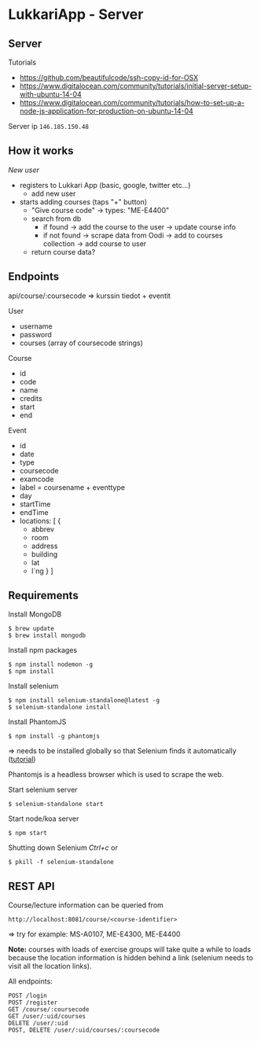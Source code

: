 # LukkariApp - Server

## Server

Tutorials
- https://github.com/beautifulcode/ssh-copy-id-for-OSX
- https://www.digitalocean.com/community/tutorials/initial-server-setup-with-ubuntu-14-04
- https://www.digitalocean.com/community/tutorials/how-to-set-up-a-node-js-application-for-production-on-ubuntu-14-04

Server ip
`146.185.150.48`

## How it works
*New user*
- registers to Lukkari App (basic, google, twitter etc...)
  - add new user
- starts adding courses (taps "+" button)
  - "Give course code" -> types: "ME-E4400"
  - search from db
    - if found -> add the course to the user -> update course info
    - if not found -> scrape data from Oodi -> add to courses collection -> add course to user
  - return course data?

## Endpoints

api/course/:coursecode
=> kurssin tiedot + eventit

User
- username
- password
- courses (array of coursecode strings)


Course
- id
- code
- name
- credits
- start
- end


Event
- id
- date
- type
- coursecode
- examcode
- label = coursename + eventtype
- day
- startTime
- endTime
- locations: [
  {
    - abbrev
    - room
    - address
    - building
    - lat
    - l`ng
  }
]

## Requirements

Install MongoDB
```
$ brew update
$ brew install mongodb
```

Install npm packages
```
$ npm install nodemon -g
$ npm install
```

Install selenium
```
$ npm install selenium-standalone@latest -g
$ selenium-standalone install
```

Install PhantomJS
```
$ npm install -g phantomjs
```
=> needs to be installed globally so that Selenium finds it automatically ([tutorial](http://code.tutsplus.com/tutorials/headless-functional-testing-with-selenium-and-phantomjs--net-30545))

Phantomjs is a headless browser which is used to scrape the web.

Start selenium server
```
$ selenium-standalone start
```

Start node/koa server
```
$ npm start
```

Shutting down Selenium *Ctrl+c* or
```
$ pkill -f selenium-standalone
```

## REST API

Course/lecture information can be queried from
```
http://localhost:8081/course/<course-identifier>
```
=> try for example: MS-A0107, ME-E4300, ME-E4400

**Note:** courses with loads of exercise groups will take quite a while to loads because the location information is hidden behind a link (selenium needs to visit all the location links).

All endpoints:
```
POST /login
POST /register
GET /course/:coursecode
GET /user/:uid/courses
DELETE /user/:uid
POST, DELETE /user/:uid/courses/:coursecode
```
